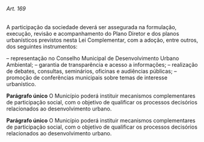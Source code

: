 
###### Art. 169
A participação da sociedade deverá ser assegurada na formulação, execução, revisão e acompanhamento do Plano Diretor e dos planos urbanísticos previstos nesta Lei Complementar, com a adoção, entre outros, dos seguintes instrumentos:

– representação no Conselho Municipal de Desenvolvimento Urbano Ambiental;
– garantia de transparência e acesso a informações;
– realização de debates, consultas, seminários, oficinas e audiências públicas;
– promoção de conferências municipais sobre temas de interesse urbanístico.

**Parágrafo único** O Município poderá instituir mecanismos complementares de participação social, com o objetivo de qualificar os processos decisórios relacionados ao desenvolvimento urbano.

**Parágrafo único** O Município poderá instituir mecanismos complementares de participação social, com o objetivo de qualificar os processos decisórios relacionados ao desenvolvimento urbano.
